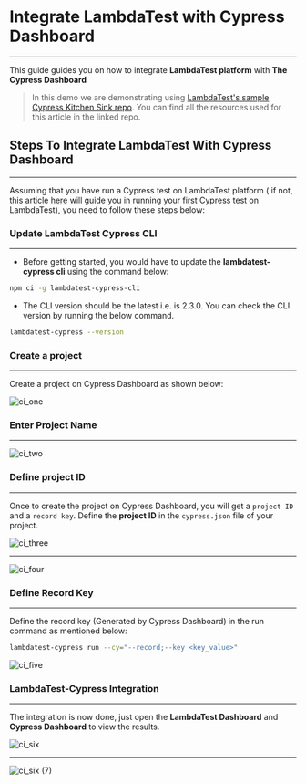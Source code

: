 # Integrate LambdaTest with Cypress Dashboard
***
   
This guide guides you on how to integrate **LambdaTest platform** with **The Cypress Dashboard**

> In this demo we are demonstrating using [LambdaTest's sample Cypress Kitchen Sink repo](https://github.com/LambdaTest/cypress-example-kitchensink). You can find all the resources used for this article in the linked repo.

## Steps To Integrate LambdaTest With Cypress Dashboard
---

Assuming that you have run a Cypress test on LambdaTest platform ( if not, this article [here](https://www.lambdatest.com/support/docs/getting-started-with-cypress-testing/) will guide you in running your first Cypress test on LambdaTest), you need to follow these steps below:

### Update LambdaTest Cypress CLI
---

- Before getting started, you would have to update the **lambdatest-cypress cli** using the command below:

```bash
npm ci -g lambdatest-cypress-cli
```

- The CLI version should be the latest i.e. is 2.3.0. You can check the CLI version by running the below command.

```bash
lambdatest-cypress --version
```

### Create a project
---

Create a project on Cypress Dashboard as shown below:

![ci_one](https://user-images.githubusercontent.com/70570645/169603317-e65209f3-bdd8-49f6-bb94-8bdebce3d5f8.png)

### Enter Project Name
---
![ci_two](https://user-images.githubusercontent.com/70570645/169603407-87d27935-4466-4507-95ce-fbf73e128530.png)


### Define project ID
---

Once to create the project on Cypress Dashboard, you will get a `project ID` and a `record key`. Define the **project ID** in the `cypress.json` file of your project.

![ci_three](https://user-images.githubusercontent.com/70570645/169603494-3ea25c78-b7a5-404d-ba0b-6bf5147fe03b.png)

---
![ci_four](https://user-images.githubusercontent.com/70570645/169603547-4dc0693d-1941-4202-ba1b-5916dbaac30b.png)


### Define Record Key
---

Define the record key (Generated by Cypress Dashboard) in the run command as mentioned below:

```bash
lambdatest-cypress run --cy="--record;--key <key_value>"
```
![ci_five](https://user-images.githubusercontent.com/70570645/169603674-c15b851a-9a0b-4937-9683-7a4321e0a750.png)


### LambdaTest-Cypress Integration

---

The integration is now done, just open the **LambdaTest Dashboard** and **Cypress Dashboard** to view the results.

![ci_six](https://user-images.githubusercontent.com/70570645/169603720-af2b54fb-3fe0-4f37-bf6f-e50b4f189cd6.png)

---

![ci_six (7)](https://user-images.githubusercontent.com/70570645/169603755-e8d32314-031e-417c-8269-df86b24037ca.png)
